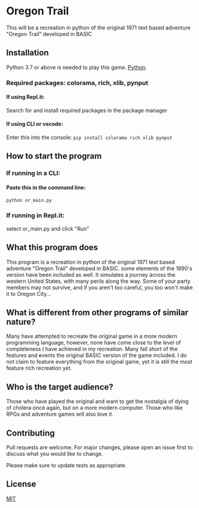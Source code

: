 # Oregon Trail

This will be a recreation in python of the original 1971 text based adventure "Oregon Trail" developed in BASIC

## Installation

Python 3.7 or above is needed to play this game. [Python](https://www.python.org/downloads/).

### Required packages: colorama, rich, xlib, pynput

#### If using Repl.it:

Search for and install required packages in the package manager

#### If using CLI or vscode:

Enter this into the console:
```pip install colorama rich xlib pynput```

## How to start the program

### If running in a CLI:

  #### Paste this in the command line: 

 ```python
 python or_main.py
 ```
### If running in Repl.it:
  
select or_main.py and click "Run"

## What this program does
This program is a recreation in python of the original 1971 text based adventure "Oregon Trail" developed in BASIC.
some elements of the 1990's version have been included as well. It simulates a journey across the western United States,
with many perils along the way. Some of your party members may not survive, and if you aren't too careful, you too
won't make it to Oregon City...

## What is different from other programs of similar nature?
Many have attempted to recreate the original game in a more modern programming language, however, none have come close to
the level of completeness I have achieved in my recreation. Many fall short of the features and events the original BASIC
version of the game included. I do not claim to feature everything from the original game, yet it is still the most feature
rich recreation yet.

## Who is the target audience?
Those who have played the original and want to get the nostalgia of dying of cholera once again, but on a more modern
computer. Those who like RPGs and adventure games will also love it.

## Contributing
Pull requests are welcome. For major changes, please open an issue first to discuss what you would like to change.

Please make sure to update tests as appropriate.

## License
[MIT](https://choosealicense.com/licenses/mit/)
